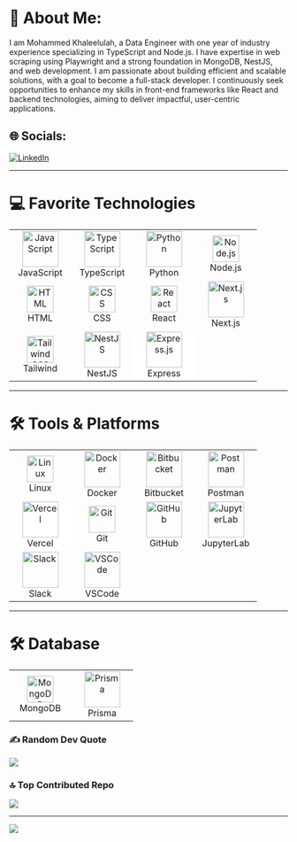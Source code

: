 # 💫 About Me:
I am Mohammed Khaleelulah, a Data Engineer with one year of industry experience specializing in TypeScript and Node.js. I have expertise in web scraping using Playwright and a strong foundation in MongoDB, NestJS, and web development. I am passionate about building efficient and scalable solutions, with a goal to become a full-stack developer. I continuously seek opportunities to enhance my skills in front-end frameworks like React and backend technologies, aiming to deliver impactful, user-centric applications.

## 🌐 Socials:
[![LinkedIn](https://img.shields.io/badge/LinkedIn-%230077B5.svg?logo=linkedin&logoColor=white)](https://www.linkedin.com/in/mohammedkhaleelulah/)

---

# 💻 Favorite Technologies
<table align="center">
  <tr>
    <td align="center" width="96">
      <img src="https://techstack-generator.vercel.app/js-icon.svg" alt="JavaScript" width="65" height="65" />
      <br>JavaScript
    </td>
    <td align="center" width="96">
      <img src="https://techstack-generator.vercel.app/ts-icon.svg" alt="TypeScript" width="65" height="65" />
      <br>TypeScript
    </td>
    <td align="center" width="96">
      <img src="https://techstack-generator.vercel.app/python-icon.svg" alt="Python" width="65" height="65" />
      <br>Python
    </td>
    <td align="center" width="96">
      <img src="https://skillicons.dev/icons?i=nodejs" alt="Node.js" width="48" height="48" />
      <br>Node.js
    </td>
  </tr>
  <tr>
      <td align="center" width="96">
      <img src="https://skillicons.dev/icons?i=html" width="48" height="48" alt="HTML" />
      <br>HTML
    </td>
     <td align="center" width="96">
      <img src="https://skillicons.dev/icons?i=css" width="48" height="48" alt="CSS" />
      <br>CSS
    </td>
    <td align="center" width="96">
      <img src="https://skillicons.dev/icons?i=react" alt="React" width="48" height="48" />
      <br>React
    </td>
    <td align="center" width="96">
      <img src="https://cdn.jsdelivr.net/gh/devicons/devicon/icons/nextjs/nextjs-original.svg" alt="Next.js" width="65" height="65" />
      <br>Next.js
    </td>
  </tr>
  <tr>
    <td align="center" width="96">
      <img src="https://skillicons.dev/icons?i=tailwind" alt="Tailwind CSS" width="48" height="48" />
      <br>Tailwind
    </td>
      <td align="center" width="96">
      <img src="https://nestjs.com/img/logo-small.svg" alt="NestJS" width="65" height="65" />
      <br>NestJS
    </td>
    <td align="center" width="96" style="background-color: white; border-radius: 8px;">
      <img src="https://upload.wikimedia.org/wikipedia/commons/6/64/Expressjs.png" alt="Express.js" width="65" height="65" />
      <br>Express
    </td>
  </tr>
</table>

---

# 🛠️ Tools & Platforms
<table align="center">
  <tr>
    <td align="center" width="96">
      <img src="https://skillicons.dev/icons?i=linux" alt="Linux" width="48" height="48" />
      <br>Linux
    </td>
    <td align="center" width="96">
      <img src="https://techstack-generator.vercel.app/docker-icon.svg" alt="Docker" width="65" height="65" />
      <br>Docker
    </td>
    <td align="center" width="96">
      <img src="https://cdn.jsdelivr.net/gh/devicons/devicon/icons/bitbucket/bitbucket-original.svg" alt="Bitbucket" width="65" height="65" />
      <br>Bitbucket
    </td>
    <td align="center" width="96">
      <img src="https://www.vectorlogo.zone/logos/getpostman/getpostman-icon.svg" alt="Postman" width="65" height="65" />
      <br>Postman
    </td>
  </tr>
  <tr>
    <td align="center" width="96" style="background-color: white; border-radius: 8px;">
      <img src="https://assets.vercel.com/image/upload/v1607554385/repositories/vercel/logo.png" alt="Vercel" width="65" height="65" />
      <br>Vercel
    </td>
      <td align="center" width="96">
      <img src="https://skillicons.dev/icons?i=git" width="48" height="48" alt="Git" />
      <br>Git
    </td>
     <td align="center" width="96">
      <img src="https://techstack-generator.vercel.app/github-icon.svg" width="65" height="65" alt="GitHub" />
      <br>GitHub
    </td>
      <td align="center" width="96">
      <img src="https://jupyter.org/assets/homepage/main-logo.svg" width="65" height="65" alt="JupyterLab" />
      <br>JupyterLab
    </td>
  </tr>
  <tr>
    <td align="center" width="96">
      <img src="https://upload.wikimedia.org/wikipedia/commons/7/76/Slack_Icon.png" width="65" height="65" alt="Slack" />
      <br>Slack
    </td>
     <td align="center" width="96">
      <img src="https://upload.wikimedia.org/wikipedia/commons/9/9a/Visual_Studio_Code_1.35_icon.svg" width="65" height="65" alt="VSCode" />
      <br>VSCode
    </td>
  </tr>
</table>

---

# 🛠️ Database
<table align="center">
<td align="center" width="96">
      <img src="https://skillicons.dev/icons?i=mongodb" alt="MongoDB" width="48" height="48" />
      <br>MongoDB
    </td>
  <td align="center" width="96">
      <img src="https://avatars.githubusercontent.com/u/17219288?s=280&v=4" alt="Prisma" width="65" height="65" />
      <br>Prisma
    </td>
</table>

### ✍️ Random Dev Quote
![](https://quotes-github-readme.vercel.app/api?type=horizontal&theme=radical)

### 🔝 Top Contributed Repo
![](https://github-contributor-stats.vercel.app/api?username=CodeByKhaleel&limit=5&theme=dark&combine_all_yearly_contributions=true)

---
[![](https://visitcount.itsvg.in/api?id=CodeByKhaleel&icon=0&color=0)](https://visitcount.itsvg.in)
